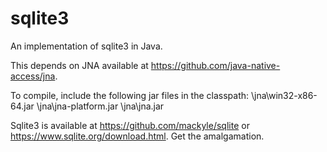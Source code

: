 # sqlite3
An implementation of sqlite3 in Java.

This depends on JNA available at https://github.com/java-native-access/jna.

To compile, include the following jar files in the classpath:
	\jna\win32-x86-64.jar
	\jna\jna-platform.jar
	\jna\jna.jar
	
Sqlite3 is available at https://github.com/mackyle/sqlite
or https://www.sqlite.org/download.html.  Get the amalgamation.
